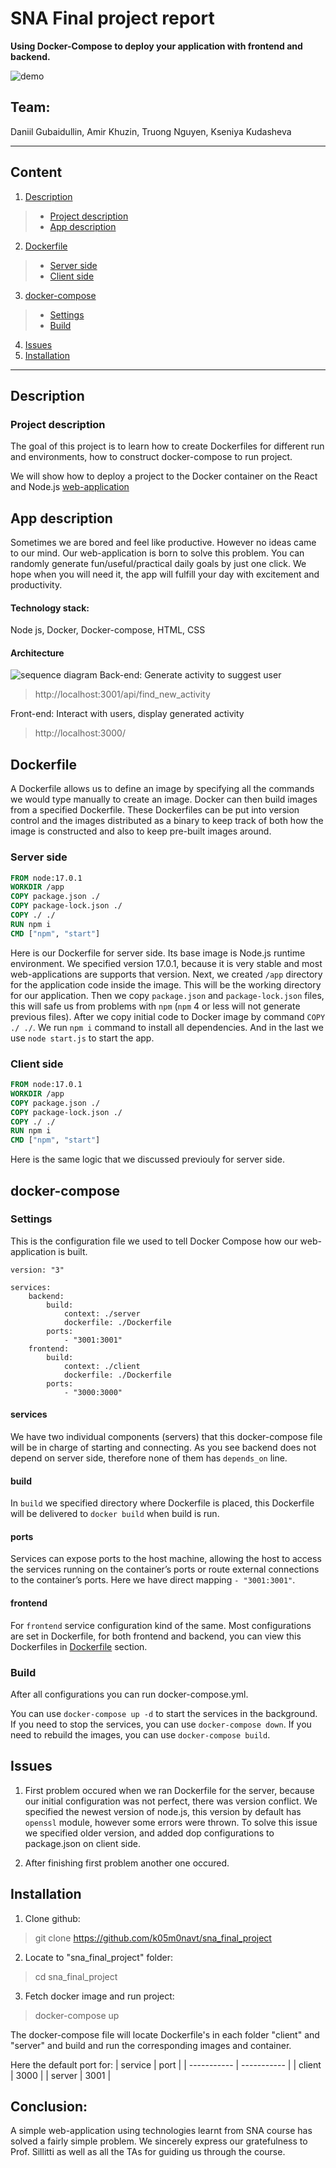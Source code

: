 
# SNA Final project report
**Using Docker-Compose to deploy your application with frontend and backend.**

![demo](https://user-images.githubusercontent.com/43779110/145835065-605dde49-3d49-4adb-8620-8c554c602851.gif)

## Team: 
Daniil Gubaidullin, Amir Khuzin, Truong Nguyen, Kseniya Kudasheva

***

## Content
1. [Description](#description)
> * [Project description](#project-description)
> * [App description](#app-description)
2. [Dockerfile](#dockerfile)
> * [Server side](#server-side)
> * [Client side](#client-side)
3. [docker-compose](#docker-compose)
> * [Settings](#settings)
> * [Build](#build)
4. [Issues](#issues)
5. [Installation](#installation)

***

## Description 

### Project description
The goal of this project is to learn how to create Dockerfiles for different 
run and environments, how to construct docker-compose to run project. 

We will show how to deploy a project to the Docker container on
the React and Node.js [web-application](https://github.com/k05m0navt/sna_final_project)


## App description
Sometimes we are bored and feel like productive. However no ideas came to our mind.
Our web-application is born to solve this problem. You can randomly generate 
fun/useful/practical daily goals by just one click. We hope when you will need it,
the app will fulfill your day with excitement and productivity.

#### **Technology stack:**
Node js, Docker, Docker-compose, HTML, CSS

#### Architecture
![sequence diagram](https://lh3.googleusercontent.com/pw/AM-JKLUqzs80uPNj9-t2_ZsEYi7dSP_jgRuoTdfP2BeeCDSKRI727mLR26cY5rUnatVMGdJyZLDc8UiOXCMMbmGDPg-2kOps_R6QjP6_NXllUEJLhA4W49boRG7iyhgJk74zaqCzJLyj7lzcAhJHrH5i5ICB=w522-h383-no?authuser=0)
Back-end: Generate activity to suggest user 
> http://localhost:3001/api/find_new_activity

Front-end: Interact with users, display generated activity
> http://localhost:3000/

## Dockerfile
A Dockerfile allows us to define an image by specifying all the commands we
would type manually to create an image. Docker can then build images from a
specified Dockerfile. These Dockerfiles can be put into version control and 
the images distributed as a binary to keep track of both how the image is 
constructed and also to keep pre-built images around.

### Server side

```Dockerfile
FROM node:17.0.1
WORKDIR /app
COPY package.json ./
COPY package-lock.json ./
COPY ./ ./
RUN npm i
CMD ["npm", "start"]
```
Here is our Dockerfile for server side. Its base image is Node.js runtime environment.
We specified version 17.0.1, because it is very stable and most web-applications are
supports that version.
Next, we created `/app` directory for the application code inside the image. 
This will be the working directory for our application.
Then we copy `package.json` and `package-lock.json` files, this will safe
us from problems with `npm` (`npm` 4 or less will not generate previous files).
After we copy initial code to Docker image by command 
`COPY ./ ./`. 
We run `npm i` command to install all dependencies.
And in the last we use `node start.js` to start the app.


### Client side

```Dockerfile
FROM node:17.0.1
WORKDIR /app
COPY package.json ./
COPY package-lock.json ./
COPY ./ ./
RUN npm i
CMD ["npm", "start"]
```
Here is the same logic that we discussed previouly for server side.

## docker-compose

### Settings
This is the configuration file we used to tell Docker Compose how our 
web-application is built.

```
version: "3"

services:
    backend:
        build:
            context: ./server
            dockerfile: ./Dockerfile
        ports:
            - "3001:3001"
    frontend:
        build:
            context: ./client
            dockerfile: ./Dockerfile
        ports:
            - "3000:3000"
```

#### **services**
We have two individual components (servers) that this docker-compose file will 
be in charge of starting and connecting. As you see backend does not depend on 
server side, therefore none of them has `depends_on` line.

#### **build**
In `build` we specified directory where Dockerfile is placed, this Dockerfile will
be delivered to `docker build` when build is run.

#### **ports**
Services can expose ports to the host machine, allowing the host to access the
services running on the container’s ports or route external connections to 
the container’s ports. Here we have direct mapping `- "3001:3001"`.

#### **frontend**
For `frontend` service configuration kind of the same. Most configurations 
are set in Dockerfile, for both frontend and backend, you can view this Dockerfiles
in [Dockerfile](#dockerfile) section.

### Build
After all configurations you can run docker-compose.yml.

You can use `docker-compose up -d` to start the services in the background.
If you need to stop the services, you can use `docker-compose down`.
If you need to rebuild the images, you can use `docker-compose build`.

## Issues
1. First problem occured when we ran Dockerfile for the server, because our initial configuration
was not perfect, there was version conflict. We specified the newest version of node.js,
this version by default has `openssl` module, however some errors were thrown. To solve this
issue we specified older version, and added dop configurations to package.json on client side.

2. After finishing first problem another one occured.

## Installation

1. Clone github:
> git clone https://github.com/k05m0navt/sna_final_project
2. Locate to "sna_final_project" folder:
> cd sna_final_project
3. Fetch docker image and run project:
> docker-compose up

The docker-compose file will locate Dockerfile's in each folder "client" and "server" and build and run the corresponding images and container.

Here the default port for:
| service      | port |
| ----------- | ----------- |
| client      | 3000       |
| server   | 3001        |


## Conclusion:
A simple web-application using technologies learnt from SNA course has solved a fairly simple problem.
We sincerely express our gratefulness to Prof. Sillitti as well as all the TAs for guiding us through the course.
